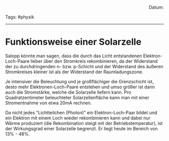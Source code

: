 
<p align="right">Datum:</p>

Tags: #physik 

---

# Funktionsweise einer Solarzelle
Salopp könnte man sagen, dass die durch das Licht entstandenen Elektron-Loch-Paare lieber über den Stromkreis rekombinieren, da der Widerstand der zu durchdringenden n- bzw. p-Schicht und der Widerstand des äußeren Stromkreises kleiner ist als der Widerstand der Raumladungszone.

Je intensiver die Beleuchtung und je großflächiger die Grenzschicht ist, desto mehr Elektronen-Loch-Paare entstehen und umso größer ist dann auch die Stromstärke, welche die Solarzelle liefern kann. Pro Quadratzentimeter beleuchteter Solarzellenfläche kann man mit einer Stromentnahme von etwa 20mA rechnen.

Da nicht jedes "Lichtteilchen (Photon)" ein Elektron-Loch-Paar bildet und ein Elektron mit einem Loch wieder rekombinieren kann und dabei nur Wärme produziert (die Rekombination steigt mit der Betriebstemperatur), ist der Wirkungsgrad einer Solarzelle begrenzt. Er liegt heute im Bereich von 13% - 48%.